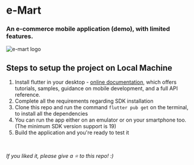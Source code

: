 # e-Mart
### An e-commerce mobile application (demo), with limited features.

![e-mart logo](https://github.com/KrishChopra22/e-mart/assets/77012237/333c6c50-fca2-4130-b5c9-f1e28bc9e173)

## Steps to setup the project on Local Machine
1. Install flutter in your desktop - [online documentation](https://docs.flutter.dev/), which offers tutorials, samples, guidance on mobile development, and a full API reference.
2. Complete all the requirements regarding SDK installation
3. Clone this repo and run the command ```flutter pub get``` on the terminal, to install all the dependencies
4. You can run the app either on an emulator or on your smartphone too. (The minimum SDK version support is 19)
5. Build the application and you're ready to test it
<br>

*If you liked it, please give a ⭐ to this repo! :)*
